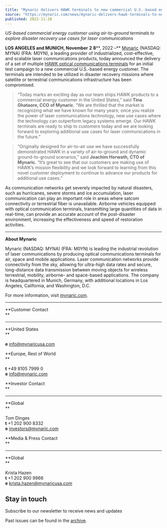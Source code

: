 ```yaml
---
title: "Mynaric delivers HAWK terminals to new commercial U.S.-based energy customer"
source: "https://mynaric.com/news/mynaric-delivers-hawk-terminals-to-new-commercial-u-s-based-energy-customer/"
published: 2022-11-28
---
```

*US-based commercial energy customer using air-to-ground terminals to explore disaster recovery use cases for laser communications*

**LOS ANGELES and MUNICH, November** **2** **8****, 2022 –** [Mynaric](https://mynaric.com/) (NASDAQ: MYNA) (FRA: M0YN), a leading provider of industrialized, cost-effective, and scalable laser communications products, today announced the delivery of a set of multiple [HAWK optical communications terminals](https://mynaric.com/products/hawk/) for an initial test campaign to a new commercial U.S.-based energy customer. The terminals are intended to be utilized in disaster recovery missions where satellite or terrestrial communications infrastructure has been compromised.

> “Today marks an exciting day as our team ships HAWK products to a commercial energy customer in the United States,” said **Tina Ghataore, CCO of Mynaric**. “We are thrilled that the market is recognizing what we have known for many years; once you realize the power of laser communications technology, new use cases where the technology can outperform legacy systems emerge. Our HAWK terminals are ready to ship to customers today and we are looking forward to exploring additional use cases for laser communications in the future.”

> “Originally designed for air-to-air use we have successfully demonstrated HAWK in a variety of air-to-ground and dynamic ground-to-ground scenarios,” said **Joachim Horwath, CTO of Mynaric**. “It’s great to see that our customers are making use of HAWK’s mission flexibility and we look forward to learning from this novel customer deployment to continue to advance our products for additional use cases.”

As communication networks get severely impacted by natural disasters, such as hurricanes, severe storms and ice accumulation, laser communication can play an important role in areas where satcom connectivity or terrestrial fiber is unavailable. Airborne vehicles equipped with optical communication terminals, transmitting large quantities of data in real-time, can provide an accurate account of the post-disaster environment, increasing the effectiveness and speed of restoration activities.

---

**About Mynaric**

Mynaric (NASDAQ: MYNA) (FRA: M0YN) is leading the industrial revolution of laser communications by producing optical communications terminals for air, space and mobile applications. Laser communication networks provide connectivity from the sky, allowing for ultra-high data rates and secure, long-distance data transmission between moving objects for wireless terrestrial, mobility, airborne- and space-based applications. The company is headquartered in Munich, Germany, with additional locations in Los Angeles, California, and Washington, D.C.

For more information, visit [mynaric.com](https://mynaric.com/).

---

**Customer Contact  
**

---

**United States  
**

**e** [info@mynaricusa.com](https://mynaric.com/news/mynaric-delivers-hawk-terminals-to-new-commercial-u-s-based-energy-customer/)

**Europe, Rest of World  
**

**t** +49 8105 7999 0  
**e** [info@mynaric.com](https://mynaric.com/news/mynaric-delivers-hawk-terminals-to-new-commercial-u-s-based-energy-customer/)

**Investor Contact  
**

---

**Global  
**

Tom Dinges  
**t** +1 202 900 8332  
**e** [investors@mynaric.com](https://mynaric.com/news/mynaric-delivers-hawk-terminals-to-new-commercial-u-s-based-energy-customer/)

**Media & Press Contact  
**

---

**Global  
**

Krista Hazen  
**t** +1 202 900 9966  
**e** [krista.hazen@mynaricusa.com](https://mynaric.com/news/mynaric-delivers-hawk-terminals-to-new-commercial-u-s-based-energy-customer/)

## Stay in touch

Subscribe to our newsletter to receive news and updates

Past issues can be found in the [archive](https://us17.campaign-archive.com/home/?u=7b919ac48d490499a79acff9f&id=aaebe0d6df).